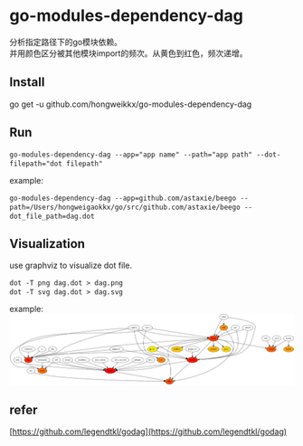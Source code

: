 # go-modules-dependency-dag
分析指定路径下的go模块依赖。<br>
并用颜色区分被其他模块import的频次。从黄色到红色，频次递增。 

## Install
go get -u github.com/hongweikkx/go-modules-dependency-dag

## Run
```
go-modules-dependency-dag --app="app name" --path="app path" --dot-filepath="dot filepath"
```

example:

```
go-modules-dependency-dag --app=github.com/astaxie/beego --path=/Users/hongweigaokkx/go/src/github.com/astaxie/beego --dot_file_path=dag.dot
```


## Visualization
use graphviz to visualize dot file.

```
dot -T png dag.dot > dag.png
dot -T svg dag.dot > dag.svg
```

example:
![image](https://github.com/hongweikkx/go-modules-dependency-dag/blob/master/example/dag.png)

## refer
[https://github.com/legendtkl/godag](https://github.com/legendtkl/godag)
